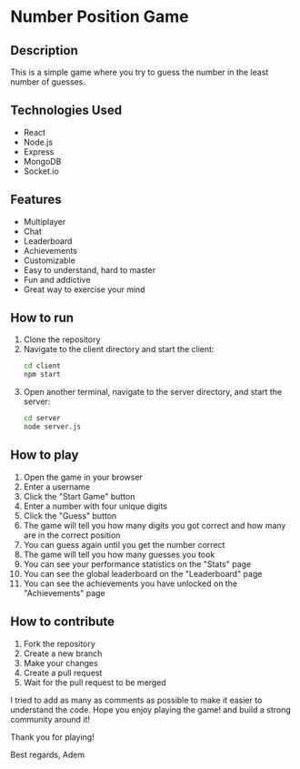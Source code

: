 # Number Position Game

## Description

This is a simple game where you try to guess the number in the least number of guesses.

## Technologies Used

- React
- Node.js
- Express
- MongoDB
- Socket.io 

## Features

- Multiplayer
- Chat
- Leaderboard
- Achievements
- Customizable
- Easy to understand, hard to master
- Fun and addictive
- Great way to exercise your mind

## How to run

1. Clone the repository
2. Navigate to the client directory and start the client:
   ```bash
   cd client
   npm start
   ```
3. Open another terminal, navigate to the server directory, and start the server:
   ```bash
   cd server
   node server.js
   ```

## How to play

1. Open the game in your browser
2. Enter a username
3. Click the "Start Game" button
4. Enter a number with four unique digits
5. Click the "Guess" button
6. The game will tell you how many digits you got correct and how many are in the correct position
7. You can guess again until you get the number correct
8. The game will tell you how many guesses you took
9. You can see your performance statistics on the "Stats" page
10. You can see the global leaderboard on the "Leaderboard" page
11. You can see the achievements you have unlocked on the "Achievements" page

## How to contribute

1. Fork the repository
2. Create a new branch
3. Make your changes
4. Create a pull request
5. Wait for the pull request to be merged

I tried to add as many as comments as possible to make it easier to understand the code.
Hope you enjoy playing the game! and build a strong community around it!

Thank you for playing!

Best regards,
Adem

